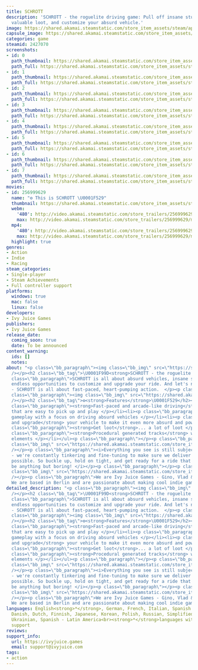 ```yaml
---
title: SCHROTT
description: 'SCHROTT - the roguelite driving game: Pull off insane stunts, collect
  valuable loot, and customize your absurd vehicle.'
image: https://shared.akamai.steamstatic.com/store_item_assets/steam/apps/2427070/header.jpg?t=1728985783
capsule_image: https://shared.akamai.steamstatic.com/store_item_assets/steam/apps/2427070/capsule_231x87.jpg?t=1728985783
categories: game
steamid: 2427070
screenshots:
- id: 0
  path_thumbnail: https://shared.akamai.steamstatic.com/store_item_assets/steam/apps/2427070/ss_91a9e90906660e419f6eadf1b5b89d881499e164.600x338.jpg?t=1728985783
  path_full: https://shared.akamai.steamstatic.com/store_item_assets/steam/apps/2427070/ss_91a9e90906660e419f6eadf1b5b89d881499e164.1920x1080.jpg?t=1728985783
- id: 1
  path_thumbnail: https://shared.akamai.steamstatic.com/store_item_assets/steam/apps/2427070/ss_16f37ee40a7a083ad7546b515ea197f955a7b15e.600x338.jpg?t=1728985783
  path_full: https://shared.akamai.steamstatic.com/store_item_assets/steam/apps/2427070/ss_16f37ee40a7a083ad7546b515ea197f955a7b15e.1920x1080.jpg?t=1728985783
- id: 2
  path_thumbnail: https://shared.akamai.steamstatic.com/store_item_assets/steam/apps/2427070/ss_f5d0814776dde781145a5a8f0aa440689bf8de41.600x338.jpg?t=1728985783
  path_full: https://shared.akamai.steamstatic.com/store_item_assets/steam/apps/2427070/ss_f5d0814776dde781145a5a8f0aa440689bf8de41.1920x1080.jpg?t=1728985783
- id: 3
  path_thumbnail: https://shared.akamai.steamstatic.com/store_item_assets/steam/apps/2427070/ss_cfc457ff1e4f541fb54dcdc659a7cd0ccbc1bf67.600x338.jpg?t=1728985783
  path_full: https://shared.akamai.steamstatic.com/store_item_assets/steam/apps/2427070/ss_cfc457ff1e4f541fb54dcdc659a7cd0ccbc1bf67.1920x1080.jpg?t=1728985783
- id: 4
  path_thumbnail: https://shared.akamai.steamstatic.com/store_item_assets/steam/apps/2427070/ss_37b82d4730a964d4576813fa52e24fa98d3cad5a.600x338.jpg?t=1728985783
  path_full: https://shared.akamai.steamstatic.com/store_item_assets/steam/apps/2427070/ss_37b82d4730a964d4576813fa52e24fa98d3cad5a.1920x1080.jpg?t=1728985783
- id: 5
  path_thumbnail: https://shared.akamai.steamstatic.com/store_item_assets/steam/apps/2427070/ss_39fbd2eaebdd2a9d29b54bad05027bf32cfee235.600x338.jpg?t=1728985783
  path_full: https://shared.akamai.steamstatic.com/store_item_assets/steam/apps/2427070/ss_39fbd2eaebdd2a9d29b54bad05027bf32cfee235.1920x1080.jpg?t=1728985783
- id: 6
  path_thumbnail: https://shared.akamai.steamstatic.com/store_item_assets/steam/apps/2427070/ss_484823b9730bac8e3a618a36ff28e3cbead058c7.600x338.jpg?t=1728985783
  path_full: https://shared.akamai.steamstatic.com/store_item_assets/steam/apps/2427070/ss_484823b9730bac8e3a618a36ff28e3cbead058c7.1920x1080.jpg?t=1728985783
- id: 7
  path_thumbnail: https://shared.akamai.steamstatic.com/store_item_assets/steam/apps/2427070/ss_37e0e12d673746f125a5ff2e2fa24b4960a45556.600x338.jpg?t=1728985783
  path_full: https://shared.akamai.steamstatic.com/store_item_assets/steam/apps/2427070/ss_37e0e12d673746f125a5ff2e2fa24b4960a45556.1920x1080.jpg?t=1728985783
movies:
- id: 256999629
  name: "⚙️ This is SCHROTT \U0001F529"
  thumbnail: https://shared.akamai.steamstatic.com/store_item_assets/steam/apps/256999629/movie.293x165.jpg?t=1718813156
  webm:
    '480': http://video.akamai.steamstatic.com/store_trailers/256999629/movie480_vp9.webm?t=1718813156
    max: http://video.akamai.steamstatic.com/store_trailers/256999629/movie_max_vp9.webm?t=1718813156
  mp4:
    '480': http://video.akamai.steamstatic.com/store_trailers/256999629/movie480.mp4?t=1718813156
    max: http://video.akamai.steamstatic.com/store_trailers/256999629/movie_max.mp4?t=1718813156
  highlight: true
genres:
- Action
- Indie
- Racing
steam_categories:
- Single-player
- Steam Achievements
- Full controller support
platforms:
  windows: true
  mac: false
  linux: false
developers:
- Ivy Juice Games
publishers:
- Ivy Juice Games
release_date:
  coming_soon: true
  date: To be announced
content_warning:
  ids: []
  notes:
about: "<p class=\"bb_paragraph\"><img class=\"bb_img\" src=\"https://shared.akamai.steamstatic.com/store_item_assets/steam/apps/2427070/extras/schrott_banner_driveLootSurvive_v2.gif?t=1728985783\"
  /></p><h2 class=\"bb_tag\">\U0001F99D<strong>SCHROTT - the roguelite driving game!</strong>\U0001F99D</h2><p
  class=\"bb_paragraph\">SCHROTT is all about absurd vehicles, insane stunts, and
  endless opportunities to customize and upgrade your ride. And let's not forget speed
  - SCHROTT is all about fast-paced, heart-pumping action.  </p><p class=\"bb_paragraph\"></p><p
  class=\"bb_paragraph\"><img class=\"bb_img\" src=\"https://shared.akamai.steamstatic.com/store_item_assets/steam/apps/2427070/extras/gif_schrott_lootDriveSurvive.gif?t=1728985783\"
  /></p><h2 class=\"bb_tag\">⚙️<strong>Features</strong>\U0001F529</h2><ul class=\"bb_ul\"><li><p
  class=\"bb_paragraph\"><strong>Fast-paced and arcade-like driving</strong> controls
  that are easy to pick up and play </p></li><li><p class=\"bb_paragraph\"><strong>Roguelite</strong>
  gameplay with a focus on driving absurd vehicles </p></li><li><p class=\"bb_paragraph\"><strong>Customize
  and upgrade</strong> your vehicle to make it even more absurd and powerful </p></li><li><p
  class=\"bb_paragraph\"><strong>Get loot</strong>... a lot of loot </p></li><li><p
  class=\"bb_paragraph\"><strong>Procedural generated tracks</strong> with JunkPunk
  elements </p></li></ul><p class=\"bb_paragraph\"></p><p class=\"bb_paragraph\"><img
  class=\"bb_img\" src=\"https://shared.akamai.steamstatic.com/store_item_assets/steam/apps/2427070/extras/gif_schrott_customization_shorter_smaller.gif?t=1728985783\"
  /></p><p class=\"bb_paragraph\"><i>Everything you see is still subject to change
  - we're constantly tinkering and fine-tuning to make sure we deliver the best experience
  possible. So buckle up, hold on tight, and get ready for a ride that's going to
  be anything but boring! </i></p><p class=\"bb_paragraph\"></p><p class=\"bb_paragraph\"><img
  class=\"bb_img\" src=\"https://shared.akamai.steamstatic.com/store_item_assets/steam/apps/2427070/extras/banner_ivyJuiceGames.png?t=1728985783\"
  /></p><p class=\"bb_paragraph\">We are Ivy Juice Games - Gino, Vlad &amp; Linus!
  We are based in Berlin and are passionate about making cool indie games.</p>"
detailed_description: "<p class=\"bb_paragraph\"><img class=\"bb_img\" src=\"https://shared.akamai.steamstatic.com/store_item_assets/steam/apps/2427070/extras/schrott_banner_driveLootSurvive_v2.gif?t=1728985783\"
  /></p><h2 class=\"bb_tag\">\U0001F99D<strong>SCHROTT - the roguelite driving game!</strong>\U0001F99D</h2><p
  class=\"bb_paragraph\">SCHROTT is all about absurd vehicles, insane stunts, and
  endless opportunities to customize and upgrade your ride. And let's not forget speed
  - SCHROTT is all about fast-paced, heart-pumping action.  </p><p class=\"bb_paragraph\"></p><p
  class=\"bb_paragraph\"><img class=\"bb_img\" src=\"https://shared.akamai.steamstatic.com/store_item_assets/steam/apps/2427070/extras/gif_schrott_lootDriveSurvive.gif?t=1728985783\"
  /></p><h2 class=\"bb_tag\">⚙️<strong>Features</strong>\U0001F529</h2><ul class=\"bb_ul\"><li><p
  class=\"bb_paragraph\"><strong>Fast-paced and arcade-like driving</strong> controls
  that are easy to pick up and play </p></li><li><p class=\"bb_paragraph\"><strong>Roguelite</strong>
  gameplay with a focus on driving absurd vehicles </p></li><li><p class=\"bb_paragraph\"><strong>Customize
  and upgrade</strong> your vehicle to make it even more absurd and powerful </p></li><li><p
  class=\"bb_paragraph\"><strong>Get loot</strong>... a lot of loot </p></li><li><p
  class=\"bb_paragraph\"><strong>Procedural generated tracks</strong> with JunkPunk
  elements </p></li></ul><p class=\"bb_paragraph\"></p><p class=\"bb_paragraph\"><img
  class=\"bb_img\" src=\"https://shared.akamai.steamstatic.com/store_item_assets/steam/apps/2427070/extras/gif_schrott_customization_shorter_smaller.gif?t=1728985783\"
  /></p><p class=\"bb_paragraph\"><i>Everything you see is still subject to change
  - we're constantly tinkering and fine-tuning to make sure we deliver the best experience
  possible. So buckle up, hold on tight, and get ready for a ride that's going to
  be anything but boring! </i></p><p class=\"bb_paragraph\"></p><p class=\"bb_paragraph\"><img
  class=\"bb_img\" src=\"https://shared.akamai.steamstatic.com/store_item_assets/steam/apps/2427070/extras/banner_ivyJuiceGames.png?t=1728985783\"
  /></p><p class=\"bb_paragraph\">We are Ivy Juice Games - Gino, Vlad &amp; Linus!
  We are based in Berlin and are passionate about making cool indie games.</p>"
languages: English<strong>*</strong>, German, French, Italian, Spanish - Spain, Turkish,
  Danish, Dutch, Finnish, Japanese, Korean, Polish, Russian, Simplified Chinese, Swedish,
  Ukrainian, Spanish - Latin America<br><strong>*</strong>languages with full audio
  support
reviews:
support_info:
  url: https://ivyjuice.games
  email: support@ivyjuice.com
tags:
- action
---
```


